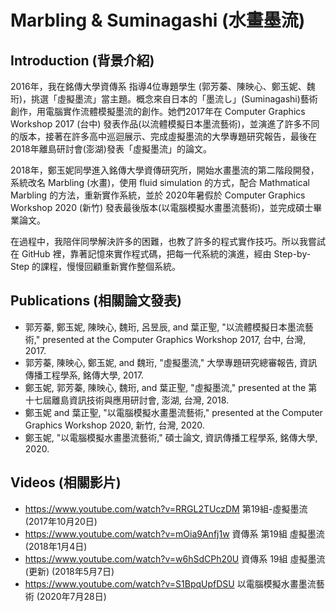 Marbling & Suminagashi (水畫墨流)
================================

Introduction (背景介紹)
----------------------

2016年，我在銘傳大學資傳系 指導4位專題學生 (郭芳蓁、陳映心、鄭玉妮、魏珩)，挑選「虛擬墨流」當主題。概念來自日本的「墨流し」(Suminagashi)藝術創作，用電腦實作流體模擬墨流的創作。她們2017年在 Computer Graphics Workshop 2017 (台中) 發表作品(以流體模擬日本墨流藝術)，並演進了許多不同的版本，接著在許多高中巡迴展示、完成虛擬墨流的大學專題研究報告，最後在2018年離島研討會(澎湖)發表「虛擬墨流」的論文。

2018年，鄭玉妮同學進入銘傳大學資傳研究所，開始水畫墨流的第二階段開發，系統改名 Marbling (水畫)，使用 fluid simulation 的方式，配合 Mathmatical Marbling 的方法，重新實作系統，並於 2020年暑假於 Computer Graphics Workshop 2020 (新竹) 發表最後版本(以電腦模擬水畫墨流藝術)，並完成碩士畢業論文。

在過程中，我陪伴同學解決許多的困難，也教了許多的程式實作技巧。所以我嘗試在 GitHub 裡，靠著記憶來實作程式碼，把每一代系統的演進，經由 Step-by-Step 的課程，慢慢回顧重新實作整個系統。

Publications (相關論文發表)
--------------------------
- 郭芳蓁, 鄭玉妮, 陳映心, 魏珩, 呂昱辰, and 葉正聖, "以流體模擬日本墨流藝術," presented at the Computer Graphics Workshop 2017, 台中, 台灣, 2017.
- 郭芳蓁, 陳映心, 鄭玉妮, and 魏珩, "虛擬墨流," 大學專題研究總審報告, 資訊傳播工程學系, 銘傳大學, 2017.
- 鄭玉妮, 郭芳蓁, 陳映心, 魏珩, and 葉正聖, "虛擬墨流," presented at the 第十七屆離島資訊技術與應用研討會, 澎湖, 台灣, 2018.
- 鄭玉妮 and 葉正聖, "以電腦模擬水畫墨流藝術," presented at the Computer Graphics Workshop 2020, 新竹, 台灣, 2020.
- 鄭玉妮, "以電腦模擬水畫墨流藝術," 碩士論文, 資訊傳播工程學系, 銘傳大學, 2020.

Videos (相關影片)
----------------
- https://www.youtube.com/watch?v=RRGL2TUczDM 第19組-虛擬墨流 (2017年10月20日)
- https://www.youtube.com/watch?v=mOia9Anfj1w 資傳系 第19組 虛擬墨流 (2018年1月4日)
- https://www.youtube.com/watch?v=w6hSdCPh20U 資傳系 19組 虛擬墨流 (更新) (2018年5月7日)
- https://www.youtube.com/watch?v=S1BpqUpfDSU 以電腦模擬水畫墨流藝術 (2020年7月28日)
